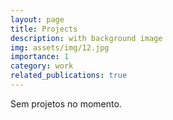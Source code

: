 ```yaml
---
layout: page
title: Projects
description: with background image
img: assets/img/12.jpg
importance: 1
category: work
related_publications: true
---
```


Sem projetos no momento.
